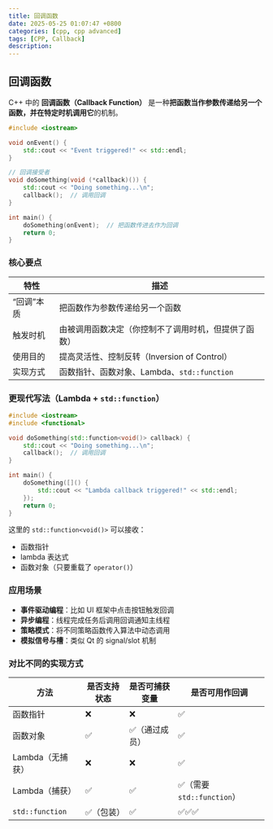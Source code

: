 ```yaml
---
title: 回调函数
date: 2025-05-25 01:07:47 +0800
categories: [cpp, cpp advanced]
tags: [CPP, Callback]
description: 
---
```

## 回调函数

C++ 中的 **回调函数（Callback Function）** 是一种**把函数当作参数传递给另一个函数，并在特定时机调用它**的机制。

```cpp
#include <iostream>

void onEvent() {
    std::cout << "Event triggered!" << std::endl;
}

// 回调接受者
void doSomething(void (*callback)()) {
    std::cout << "Doing something...\n";
    callback();  // 调用回调
}

int main() {
    doSomething(onEvent);  // 把函数传进去作为回调
    return 0;
}
```

### 核心要点

| 特性       | 描述                                                 |
| ---------- | ---------------------------------------------------- |
| “回调”本质 | 把函数作为参数传递给另一个函数                       |
| 触发时机   | 由被调用函数决定（你控制不了调用时机，但提供了函数） |
| 使用目的   | 提高灵活性、控制反转（Inversion of Control）         |
| 实现方式   | 函数指针、函数对象、Lambda、`std::function`          |

### 更现代写法（Lambda + `std::function`）

```cpp
#include <iostream>
#include <functional>

void doSomething(std::function<void()> callback) {
    std::cout << "Doing something...\n";
    callback();  // 调用回调
}

int main() {
    doSomething([]() {
        std::cout << "Lambda callback triggered!" << std::endl;
    });
    return 0;
}
```

这里的 `std::function<void()>` 可以接收：

- 函数指针
- lambda 表达式
- 函数对象（只要重载了 `operator()`）

### 应用场景

- **事件驱动编程**：比如 UI 框架中点击按钮触发回调
- **异步编程**：线程完成任务后调用回调通知主线程
- **策略模式**：将不同策略函数传入算法中动态调用
- **模拟信号与槽**：类似 Qt 的 signal/slot 机制

### 对比不同的实现方式

| 方法             | 是否支持状态 | 是否可捕获变量 | 是否可用作回调            |
| ---------------- | ------------ | -------------- | ------------------------- |
| 函数指针         | ❌            | ❌              | ✅                         |
| 函数对象         | ✅            | ✅（通过成员）  | ✅                         |
| Lambda（无捕获） | ❌            | ❌              | ✅                         |
| Lambda（捕获）   | ✅            | ✅              | ✅（需要 `std::function`） |
| `std::function`  | ✅（包装）    | ✅              | ✅✅✅                       |
